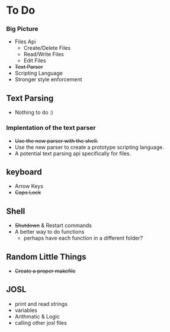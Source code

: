 # To Do

### Big Picture

- Files Api 
	- Create/Delete Files
	- Read/Write Files
	- Edit Files
- ~~Text Parser~~
- Scripting Language
- Stronger style enforcement


## Text Parsing
- Nothing to do :)


### Implentation of the text parser

- ~~Use the new parser with the shell.~~
- Use the new parser to create a prototype scripting language.
- A potential text parsing api specifically for files.

## keyboard
- Arrow Keys
- ~~Caps Lock~~

## Shell
- ~~Shutdown~~ & Restart commands
- A better way to do functions 
	- perhaps have each function in a different folder?


## Random Little Things
- ~~Create a proper makefile~~

## JOSL 
- print and read strings
- variables 
- Arithmatic & Logic
- calling other josl files


